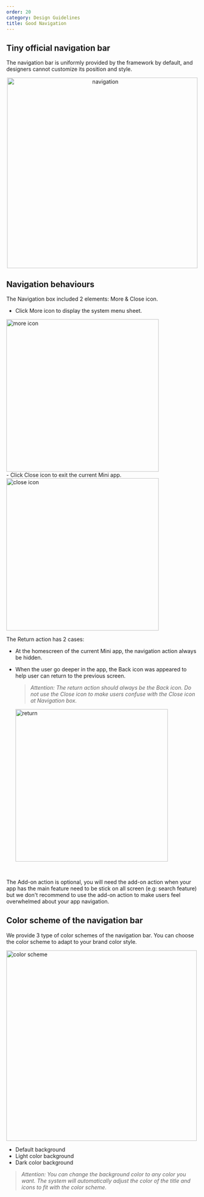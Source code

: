 ```yaml
---
order: 20
category: Design Guidelines
title: Good Navigation
---
```


## Tiny official navigation bar
The navigation bar is uniformly provided by the framework by default, and designers cannot customize its position and style.

<center>
<img class="img-basic" src="https://salt.tikicdn.com/ts/social/e0/09/8d/543564dfdf4b46456afff669dcd7330c.png" alt="navigation" style="width: 500px" >
</center>


## Navigation behaviours

The Navigation box included 2 elements: More & Close icon.
- Click More icon to display the system menu sheet.
<img class="img-basic" src="https://salt.tikicdn.com/ts/social/37/b6/92/d07c55ff15341b918570238109ed4e5e.png" alt="more icon" style="height: 400px" >
</br>
- Click Close icon to exit the current Mini app.
<img class="img-basic" src="https://salt.tikicdn.com/ts/social/ea/80/ec/53b8b14009c6e3b13bcfc742c78c083f.png" alt="close icon" style="height: 400px" >
</br>

The Return action has 2 cases:
- At the homescreen of the current Mini app, the navigation action always be hidden.
- When the user go deeper in the app, the Back icon was appeared to help user can return to the previous screen.
    > <em>Attention: The return action should always be the Back icon. Do not use the Close icon to make users confuse with the Close icon at Navigation box. </em>

    <img class="img-basic" src="https://salt.tikicdn.com/ts/social/03/b3/e5/c7bdf880a5699915f0abd87f352834ca.png" alt="return" style="height: 400px" >

</br>

The Add-on action is optional, you will need the add-on action when your app has the main feature need to be stick on all screen (e.g: search feature) but we don't recommend to use the add-on action to make users feel overwhelmed about your app navigation.

## Color scheme of the navigation bar
We provide 3 type of color schemes of the navigation bar. You can choose the color scheme to adapt to your brand color style.

<img class="img-basic" src="https://salt.tikicdn.com/ts/social/bd/42/2d/edd48b8f3dd6972bc561a750d7826c3b.png" alt="color scheme" style="width: 500px" >

- Default background
- Light color background
- Dark color background
> <em>Attention: You can change the background color to any color you want. The system will automatically adjust the color of the title and icons to fit with the color scheme.</em>